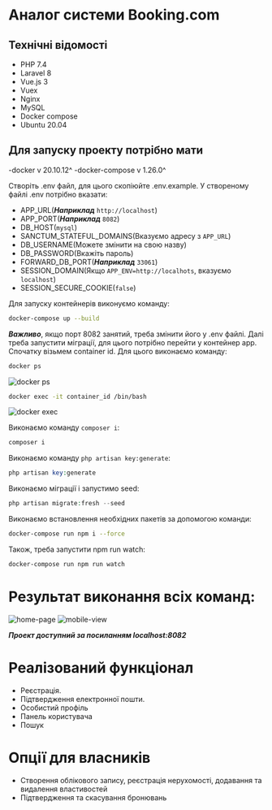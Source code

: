 # Аналог системи Booking.com
## Технічні відомості
- PHP 7.4
- Laravel 8
- Vue.js 3
- Vuex
- Nginx
- MySQL
- Docker compose
- Ubuntu 20.04

## Для запуску проекту потрібно мати
-docker v 20.10.12^
-docker-compose v 1.26.0^

Створіть .env файл, для цього скопіюйте .env.example. 
У створеному файлі .env потрібно вказати:
- APP_URL(***Наприклад*** `http://localhost`)
- APP_PORT(***Наприклад*** `8082`)
- DB_HOST(`mysql`)
- SANCTUM_STATEFUL_DOMAINS(Вказуємо адресу з `APP_URL`)
- DB_USERNAME(Можете змінити на свою назву)
- DB_PASSWORD(Вкажіть пароль)
- FORWARD_DB_PORT(***Наприклад*** `33061`)
- SESSION_DOMAIN(Якщо `APP_ENV=http://localhots`, вказуємо `localhost`)
- SESSION_SECURE_COOKIE(`false`)


Для запуску контейнерів виконуємо команду:
```bash
docker-compose up --build
```
***Важливо***, якщо порт 8082 занятий, треба змінити його у .env файлі.
Далі треба запустити міграції, для цього потрібно перейти у контейнер app. Спочатку візьмем container id. Для цього виконаємо команду:
```bash
docker ps
```
![docker ps](https://i.postimg.cc/KYBpmtvH/New-Project-1.jpg)

```bash
docker exec -it container_id /bin/bash
```
![docker exec](https://i.postimg.cc/hG34qJM6/New-Project-2.jpg)

Виконаємо команду `composer i`:
```php
composer i
```

Виконаємо команду `php artisan key:generate`:
```php 
php artisan key:generate
```
Виконаємо міграції і запустимо seed:
```php
php artisan migrate:fresh --seed
```

Виконаємо встановлення необхідних пакетів за допомогою команди:
```bash
docker-compose run npm i --force
````

Також, треба запустити npm run watch:
```bash
docker-compose run npm run watch
```

# Результат виконання всіх команд:
![home-page](https://i.postimg.cc/gzFNVYpq/New-Project-3.jpg)
![mobile-view](https://i.postimg.cc/d308VNyn/New-Project-4.jpg)

***Проект доступний за посиланням localhost:8082***

# Реалізований функціонал
- Реєстрація.
- Підтвердження електронної пошти.
- Особистий профіль
- Панель користувача
- Пошук
# Опції для власників
- Створення облікового запису, реєстрація нерухомості, додавання та видалення властивостей
- Підтвердження та скасування бронювань
